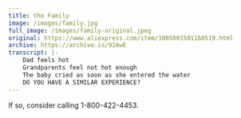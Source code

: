 ```yaml
---
title: the Family
image: /images/family.jpg
full_image: /images/family-original.jpeg
original: https://www.aliexpress.com/item/1005001501168519.html
archive: https://archive.is/92AwE
transcript: |-
    Dad feels hot
    Grandparents feel not hot enough
    The baby cried as soon as she entered the water
    DO YOU HAVE A SIMILAR EXPERIENCE?
---
```

If so, consider calling 1-800-422-4453.
